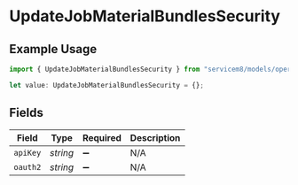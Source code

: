 # UpdateJobMaterialBundlesSecurity

## Example Usage

```typescript
import { UpdateJobMaterialBundlesSecurity } from "servicem8/models/operations";

let value: UpdateJobMaterialBundlesSecurity = {};
```

## Fields

| Field              | Type               | Required           | Description        |
| ------------------ | ------------------ | ------------------ | ------------------ |
| `apiKey`           | *string*           | :heavy_minus_sign: | N/A                |
| `oauth2`           | *string*           | :heavy_minus_sign: | N/A                |